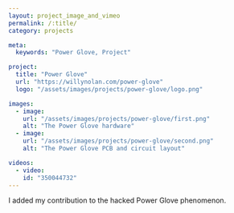 ```yaml
---
layout: project_image_and_vimeo
permalink: /:title/
category: projects

meta:
  keywords: "Power Glove, Project"

project:
  title: "Power Glove"
  url: "https://willynolan.com/power-glove"
  logo: "/assets/images/projects/power-glove/logo.png"

images:
  - image:
    url: "/assets/images/projects/power-glove/first.png"
    alt: "The Power Glove hardware"
  - image:
    url: "/assets/images/projects/power-glove/second.png"
    alt: "The Power Glove PCB and circuit layout"

videos:
  - video:
    id: "350044732"
---
```

<p>
I added my contribution to the hacked Power Glove phenomenon.
</p>
